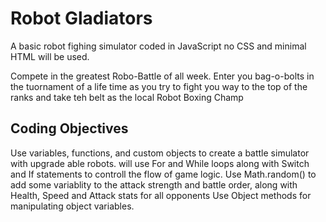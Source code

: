 # Robot Gladiators
A basic robot fighing simulator coded in JavaScript no CSS and minimal HTML will be used.

Compete in the greatest Robo-Battle of all week. Enter you bag-o-bolts in the tuornament of a life time as you try to fight you way to the top of the ranks and take teh belt as the local Robot Boxing Champ

## Coding Objectives
Use variables, functions, and custom objects to create a battle simulator with upgrade able robots.
will use For and While loops along with Switch and If statements to controll the flow of game logic.
Use Math.random() to add some variablity to the attack strength and battle order, along with Health, Speed and Attack stats for all opponents 
Use Object methods for manipulating object variables.
